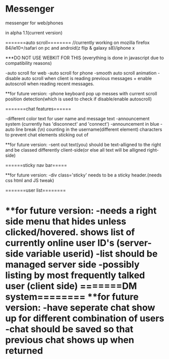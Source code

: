 # Messenger
messenger for web/phones


in alpha 1.1(current version)

=======auto scroll========
//currently working on mozilla firefox 84/ie10+/safari on pc and android(z flip & galaxy s8)/iphone x

***DO NOT USE WEBKIT FOR THIS (everything is done in javascript due to compatibility reasons)

-auto scroll for web
-auto scroll for phone
-smooth auto scroll animation
-disable auto scroll when client is reading previous messages + enable autoscroll when reading recent messages.

**for future version:
-phone keyboard pop up messes with current scroll position detection(which is used to check if disable/enable autoscroll)

=======chat features======

-different color text for user name and message text
-announcement system (currently has 'disconnect' and 'connect')
-announcement in blue
-auto line break (\n) counting in the username(different element) characters to prevent chat elements sticking out of <div>

**for future version:
-sent out text(you) should be text-alligned to the right and be classed differently client-side(or else all text will be alligned right-side)

======sticky nav bar=====

**for future version:
-div class='sticky' needs to be a sticky header.(needs css html and JS tweak)

=======user list========

**for future version:
-needs a right side menu that hides unless clicked/hovered. shows list of currently online user ID's (server-side variable userid)
-list should be managed server side
-possibly listing by most frequently talked user (client side)
=======DM system========
**for future version:
-have seperate chat show up for different combination of users
-chat should be saved so that previous chat shows up when returned
========================

